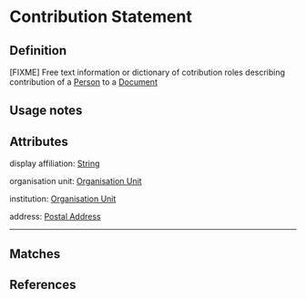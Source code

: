 # Contribution Statement

## Definition
[FIXME] Free text information or dictionary of cotribution roles describing contribution of a [Person](Person.md) to a [Document](Document.md)

## Usage notes

## Attributes
display affiliation: [String](../datatypes/String.md)

organisation unit: [Organisation Unit](OrgUnit.md)

institution: [Organisation Unit](OrgUnit.md) 

address: [Postal Address](../datatypes/PostalAddress.md)

---

## Matches


## References
